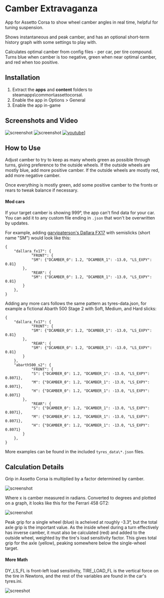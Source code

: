 # Camber Extravaganza

App for Assetto Corsa to show wheel camber angles in real time, helpful for tuning suspension.

Shows instantaneous and peak camber, and has an optional short-term history graph with some settings to play with.

Calculates optimal camber from config files - per car, per tire compound.  Turns blue when camber is too negative, green when near optimal camber, and red when too positive.

## Installation

1. Extract the **apps** and **content** folders to steamapps\\common\\assettocorsa\\
2. Enable the app in Options > General
3. Enable the app in-game

## Screenshots and Video

![screenshot](https://i.imgur.com/mMGKESZ.jpg)
![screenshot](https://thumbs.gfycat.com/CourteousSlimyCanvasback-size_restricted.gif)
[![youtube](https://i.imgur.com/CjyzZ9t.png)](https://www.youtube.com/watch?v=IMbU8Rjkklg)]

## How to Use

Adjust camber to try to keep as many wheels green as possible through turns, giving preference to the outside wheels.  If the outside wheels are mostly blue, add more positive camber.  If the outside wheels are mostly red, add more negative camber.

Once everything is mostly green, add some positive camber to the fronts or rears to tweak balance if necessary.

#### Mod cars

If your target camber is showing 999°, the app can't find data for your car.  You can add it to any custom file ending in `.json` that won't be overwritten by updates.

For example, adding [garyjpaterson's Dallara FX17](http://www.racedepartment.com/downloads/dallara-fx-17.13928/) with semislicks (short name "SM") would look like this:

```
{
	"dallara_fx17": { 
        	"FRONT": {
			"SM": {"DCAMBER_0": 1.2, "DCAMBER_1": -13.0, "LS_EXPY": 0.81}
		},
        	"REAR": {
			"SM": {"DCAMBER_0": 1.2, "DCAMBER_1": -13.0, "LS_EXPY": 0.81}
		}
	},
}
```

Adding any more cars follows the same pattern as tyres-data.json, for example a fictional Abarth 500 Stage 2 with Soft, Medium, and Hard slicks:

```
{
	"dallara_fx17": {
        	"FRONT": {
			"SM": {"DCAMBER_0": 1.2, "DCAMBER_1": -13.0, "LS_EXPY": 0.81}
		},
        	"REAR": {
			"SM": {"DCAMBER_0": 1.2, "DCAMBER_1": -13.0, "LS_EXPY": 0.81}
		}
	},
	"abarth500_s2": {
        	"FRONT": {
			"S": {"DCAMBER_0": 1.2, "DCAMBER_1": -13.0, "LS_EXPY": 0.8071},
			"M": {"DCAMBER_0": 1.2, "DCAMBER_1": -13.0, "LS_EXPY": 0.8071},
			"H": {"DCAMBER_0": 1.2, "DCAMBER_1": -13.0, "LS_EXPY": 0.8071}
		},
        	"REAR": {
			"S": {"DCAMBER_0": 1.2, "DCAMBER_1": -13.0, "LS_EXPY": 0.8071},
			"M": {"DCAMBER_0": 1.2, "DCAMBER_1": -13.0, "LS_EXPY": 0.8071},
			"H": {"DCAMBER_0": 1.2, "DCAMBER_1": -13.0, "LS_EXPY": 0.8071}
		}
	},
}
```

More examples can be found in the included `tyres_data\*.json` files.

## Calculation Details

Grip in Assetto Corsa is multiplied by a factor determined by camber.

![screenshot](https://i.imgur.com/TRScBxn.png)

Where x is camber measured in radians. Converted to degrees and plotted on a graph, it looks like this for the Ferrari 458 GT2:

![screenshot](https://i.imgur.com/U1J02EN.png)

Peak grip for a single wheel (blue) is acheived at roughly -3.3°, but the total axle grip is the important value.  As the inside wheel during a turn effectively has inverse camber, it must also be calculated (red) and added to the outside wheel, weighted by the tire's load sensitivity factor.  This gives total grip for the axle (yellow), peaking somewhere below the single-wheel target.

#### More Math

DY_LS_FL is front-left load sensitivity, TIRE_LOAD_FL is the vertical force on the tire in Newtons, and the rest of the variables are found in the car's tyres.ini. 

![screeshot](https://i.imgur.com/HNeTLnQ.png)


